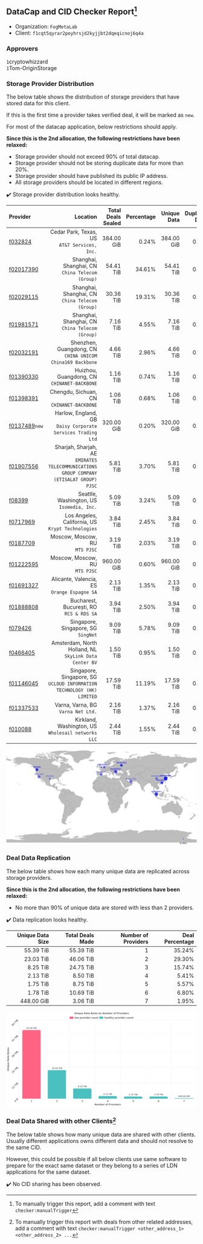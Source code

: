 ## DataCap and CID Checker Report[^1]
 - Organization: `FogMetaLab`
 - Client: `f1cqt5qyrar2poyhrsjd2kyjjbt2dqeqicnoj6q4a`
### Approvers
`1`cryptowhizzard<br/>`1`Tom-OriginStorage

### Storage Provider Distribution
The below table shows the distribution of storage providers that have stored data for this client.

If this is the first time a provider takes verified deal, it will be marked as `new`.

For most of the datacap application, below restrictions should apply.

**Since this is the 2nd allocation, the following restrictions have been relaxed:**
 - Storage provider should not exceed 90% of total datacap.
 - Storage provider should not be storing duplicate data for more than 20%.
 - Storage provider should have published its public IP address.
 - All storage providers should be located in different regions.

✔️ Storage provider distribution looks healthy.

| Provider                                                  |                                                                                   Location | Total Deals Sealed | Percentage | Unique Data | Duplicate Deals |
| :-------------------------------------------------------- | -----------------------------------------------------------------------------------------: | -----------------: | ---------: | ----------: | --------------: |
| [f032824](https://filfox.info/en/address/f032824)         |                                            Cedar Park, Texas, US<br/>`AT&T Services, Inc.` |         384.00 GiB |      0.24% |  384.00 GiB |           0.00% |
| [f02017390](https://filfox.info/en/address/f02017390)     |                                         Shanghai, Shanghai, CN<br/>`China Telecom (Group)` |          54.41 TiB |     34.61% |   54.41 TiB |           0.00% |
| [f02029115](https://filfox.info/en/address/f02029115)     |                                         Shanghai, Shanghai, CN<br/>`China Telecom (Group)` |          30.36 TiB |     19.31% |   30.36 TiB |           0.00% |
| [f01981571](https://filfox.info/en/address/f01981571)     |                                         Shanghai, Shanghai, CN<br/>`China Telecom (Group)` |           7.16 TiB |      4.55% |    7.16 TiB |           0.00% |
| [f02032191](https://filfox.info/en/address/f02032191)     |                               Shenzhen, Guangdong, CN<br/>`CHINA UNICOM China169 Backbone` |           4.66 TiB |      2.96% |    4.66 TiB |           0.00% |
| [f01390330](https://filfox.info/en/address/f01390330)     |                                             Huizhou, Guangdong, CN<br/>`CHINANET-BACKBONE` |           1.16 TiB |      0.74% |    1.16 TiB |           0.00% |
| [f01398391](https://filfox.info/en/address/f01398391)     |                                               Chengdu, Sichuan, CN<br/>`CHINANET-BACKBONE` |           1.06 TiB |      0.68% |    1.06 TiB |           0.00% |
| [f0137489](https://filfox.info/en/address/f0137489)`new`  |                             Harlow, England, GB<br/>`Daisy Corporate Services Trading Ltd` |         320.00 GiB |      0.20% |  320.00 GiB |           0.00% |
| [f01907556](https://filfox.info/en/address/f01907556)     | Sharjah, Sharjah, AE<br/>`EMIRATES TELECOMMUNICATIONS GROUP COMPANY (ETISALAT GROUP) PJSC` |           5.81 TiB |      3.70% |    5.81 TiB |           0.00% |
| [f08399](https://filfox.info/en/address/f08399)           |                                               Seattle, Washington, US<br/>`Isomedia, Inc.` |           5.09 TiB |      3.24% |    5.09 TiB |           0.00% |
| [f0717969](https://filfox.info/en/address/f0717969)       |                                       Los Angeles, California, US<br/>`Krypt Technologies` |           3.84 TiB |      2.45% |    3.84 TiB |           0.00% |
| [f0187709](https://filfox.info/en/address/f0187709)       |                                                          Moscow, Moscow, RU<br/>`MTS PJSC` |           3.19 TiB |      2.03% |    3.19 TiB |           0.00% |
| [f01222595](https://filfox.info/en/address/f01222595)     |                                                          Moscow, Moscow, RU<br/>`MTS PJSC` |         960.00 GiB |      0.60% |  960.00 GiB |           0.00% |
| [f01691327](https://filfox.info/en/address/f01691327)     |                                             Alicante, Valencia, ES<br/>`Orange Espagne SA` |           2.13 TiB |      1.35% |    2.13 TiB |           0.00% |
| [f01888808](https://filfox.info/en/address/f01888808)     |                                                Bucharest, București, RO<br/>`RCS & RDS SA` |           3.94 TiB |      2.50% |    3.94 TiB |           0.00% |
| [f079426](https://filfox.info/en/address/f079426)         |                                                     Singapore, Singapore, SG<br/>`SingNet` |           9.09 TiB |      5.78% |    9.09 TiB |           0.00% |
| [f0466405](https://filfox.info/en/address/f0466405)       |                                  Amsterdam, North Holland, NL<br/>`SkyLink Data Center BV` |           1.50 TiB |      0.95% |    1.50 TiB |           0.00% |
| [f01146045](https://filfox.info/en/address/f01146045)     |                  Singapore, Singapore, SG<br/>`UCLOUD INFORMATION TECHNOLOGY (HK) LIMITED` |          17.59 TiB |     11.19% |   17.59 TiB |           0.00% |
| [f01337533](https://filfox.info/en/address/f01337533)     |                                                      Varna, Varna, BG<br/>`Varna Net Ltd.` |           2.16 TiB |      1.37% |    2.16 TiB |           0.00% |
| [f010088](https://filfox.info/en/address/f010088)         |                                      Kirkland, Washington, US<br/>`Wholesail networks LLC` |           2.44 TiB |      1.55% |    2.44 TiB |           0.00% |

<img src="https://raw.githubusercontent.com/data-preservation-programs/filplus-checker-assets/main/filecoin-project/filecoin-plus-large-datasets/issues/1617/1684228831089.png"/>

### Deal Data Replication
The below table shows how each many unique data are replicated across storage providers.


**Since this is the 2nd allocation, the following restrictions have been relaxed:**
- No more than 90% of unique data are stored with less than 2 providers.

✔️ Data replication looks healthy.

| Unique Data Size | Total Deals Made | Number of Providers | Deal Percentage |
| ---------------: | ---------------: | ------------------: | --------------: |
|        55.39 TiB |        55.39 TiB |                   1 |          35.24% |
|        23.03 TiB |        46.06 TiB |                   2 |          29.30% |
|         8.25 TiB |        24.75 TiB |                   3 |          15.74% |
|         2.13 TiB |         8.50 TiB |                   4 |           5.41% |
|         1.75 TiB |         8.75 TiB |                   5 |           5.57% |
|         1.78 TiB |        10.69 TiB |                   6 |           6.80% |
|       448.00 GiB |         3.06 TiB |                   7 |           1.95% |

<img src="https://raw.githubusercontent.com/data-preservation-programs/filplus-checker-assets/main/filecoin-project/filecoin-plus-large-datasets/issues/1617/1684228831759.png"/>

### Deal Data Shared with other Clients[^3]
The below table shows how many unique data are shared with other clients.
Usually different applications owns different data and should not resolve to the same CID.

However, this could be possible if all below clients use same software to prepare for the exact same dataset or they belong to a series of LDN applications for the same dataset.

✔️ No CID sharing has been observed.

[^1]: To manually trigger this report, add a comment with text `checker:manualTrigger`

[^2]: Deals from those addresses are combined into this report as they are specified with `checker:manualTrigger`

[^3]: To manually trigger this report with deals from other related addresses, add a comment with text `checker:manualTrigger <other_address_1> <other_address_2> ...`
